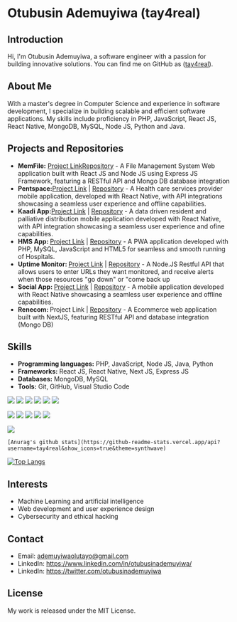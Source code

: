 <h1>Otubusin Ademuyiwa (tay4real)</h1>
<h2>Introduction</h2>
<p>Hi, I'm Otubusin Ademuyiwa, a software engineer with a passion for building innovative solutions. You can find me on GitHub as (<a href="https://github.com/tay4real">tay4real</a>).</p>
<h2>About Me</h2>
<p>With a master's degree in Computer  Science and experience in software development, I specialize in building scalable and efficient software applications. My skills include proficiency in PHP, JavaScript, React JS, React Native, MongoDB, MySQL, Node JS, Python and Java.</p>
<h2>Projects and Repositories</h2>
<ul>
  <li>
    <strong>MemFile:</strong> <a href="https://memfile.netlify.app" target="_blank">Project Link</a><a href="https://memfile.netlify.app" target="_blank">Repository</a> - A File Management System Web application built with React JS and Node JS using Express JS Framework, featuring a RESTful API and Mongo DB database integration
  </li>
  <li>
    <strong>Pentspace:</strong><a href="#">Project Link</a> | <a href="#">Repository</a> - A Health care services provider mobile application, developed with React Native, with API integrations showcasing a seamless user experience and offline capabilities.
  </li>
  <li>
    <strong>Kaadi App:</strong><a href="#">Project Link</a> | <a href="#">Repository</a>  - A data driven resident and palliative distribution mobile application developed with React Native, with API integration showcasing a seamless user experience and ofine capabilities.
  </li>
  <li>
    <strong>HMS App: </strong><a href="#">Project Link</a> | <a href="#">Repository</a> - A PWA application developed with PHP, MySQL, JavaScript and HTML5 for seamless and smooth running of Hospitals.
  </li>
  <li>
    <strong>Uptime Monitor: </strong><a href="#">Project Link</a> | <a href="#">Repository</a> - A Node.JS Restful API that allows users to enter URLs they want monitored, and receive alerts when those resources "go down" or "come back up
  </li>
  <li>
    <strong>Social App: </strong><a href="#">Project Link</a> | <a href="#">Repository</a> - A mobile application developed with React Native showcasing a seamless user experience and offline capabilities.
  </li>
  <li>
    <strong>Renecom: </strong><a>Project Link</a> | <a href="#">Repository</a> - A Ecommerce web application built with NextJS, featuring RESTful API and database integration (Mongo DB)
  </li>
</ul>

<h2>Skills</h2>
<ul>
  <li>
    <strong>Programming languages:</strong> PHP, JavaScript, Node JS, Java, Python
  </li>
  <li>
    <strong>Frameworks:</strong> React JS, React Native, Next JS, Express JS
  </li>
  <li>
    <strong>Databases:</strong> MongoDB, MySQL
  </li>
  <li>
    <strong>Tools:</strong> Git, GitHub, Visual Studio Code
  </li>
  
</ul>
<p><image src="https://img.shields.io/badge/HTML5-E34F26?style=for-the-badge&logo=html5&logoColor=white" />

  <image src="https://img.shields.io/badge/CSS-239120?&style=for-the-badge&logo=css3&logoColor=white" />

  <image src="https://img.shields.io/badge/Bootstrap-563D7C?style=for-the-badge&logo=bootstrap&logoColor=white">

  <image src="https://img.shields.io/badge/JavaScript-F7DF1E?style=for-the-badge&logo=javascript&logoColor=black">

  <image src="https://img.shields.io/badge/React-20232A?style=for-the-badge&logo=react&logoColor=61DAFB">

  <image src="https://img.shields.io/badge/Node.js-43853D?style=for-the-badge&logo=node.js&logoColor=white">

  <image src="https://img.shields.io/badge/Microsoft_Azure-0089D6?style=for-the-badge&logo=microsoft-azure&logoColor=white"> <image src="https://img.shields.io/badge/Discord-7289DA?style=for-the-badge&logo=discord&logoColor=white"> <image src="https://img.shields.io/badge/GitHub-100000?style=for-the-badge&logo=github&logoColor=white">  <image src="https://img.shields.io/badge/Python-3776AB?style=for-the-badge&logo=python&logoColor=white"> <image src="https://img.shields.io/badge/Express.js-404D59?style=for-the-badge">

   <image src="https://img.shields.io/badge/MySQL-00000F?style=for-the-badge&logo=mysql&logoColor=white"></p>

    [Anurag's github stats](https://github-readme-stats.vercel.app/api?username=tay4real&show_icons=true&theme=synthwave) 

[![Top Langs](https://github-readme-stats.vercel.app/api/top-langs/?username=tay4real&langs_count=3&show_icons=true&theme=synthwave)](https://youtu.be/dQw4w9WgXcQ)


   

     



<h2>Interests</h2>
<ul>
  <li>Machine Learning and artificial intelligence</li>
  <li>Web development and user experience design</li>
  <li>Cybersecurity and ethical hacking</li>
</ul>

<h2>Contact</h2>
<ul>
  <li>Email: <a href="mailto:ademuyiwaolutayo@gmail.com">ademuyiwaolutayo@gmail.com</a></li>
  <li>LinkedIn: <a href="https://www.linkedin.com/in/otubusinademuyiwa/">https://www.linkedin.com/in/otubusinademuyiwa/</a> </li>
  <li>LinkedIn: <a href="https://twitter.com/otubusinademuyiwa">https://twitter.com/otubusinademuyiwa</a> </li>
</ul>

<h2>License</h2>
<p>My work is released under the MIT License.</p>
